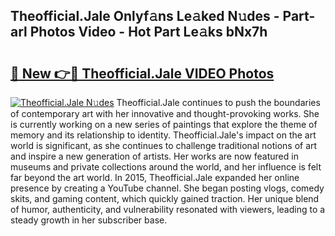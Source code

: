 ## Theofficial.Jale Onlyf𝚊ns Le𝚊ked N𝚞des - Part-arl Photos Video - Hot Part Le𝚊ks bNx7h

# <h2><a href="http://ac47623.deff.icu/?id=Theofficial.Jale">🔗 New 👉🔴 Theofficial.Jale VIDEO Photos</a></h2>

[![Theofficial.Jale N𝚞des](https://i.imgur.com/rIISA9y.gif)](http://ac47623.deff.icu/?id=Theofficial.Jale)
Theofficial.Jale continues to push the boundaries of contemporary art with her innovative and thought-provoking works. She is currently working on a new series of paintings that explore the theme of memory and its relationship to identity. Theofficial.Jale's impact on the art world is significant, as she continues to challenge traditional notions of art and inspire a new generation of artists. Her works are now featured in museums and private collections around the world, and her influence is felt far beyond the art world. In 2015, Theofficial.Jale expanded her online presence by creating a YouTube channel. She began posting vlogs, comedy skits, and gaming content, which quickly gained traction. Her unique blend of humor, authenticity, and vulnerability resonated with viewers, leading to a steady growth in her subscriber base.
